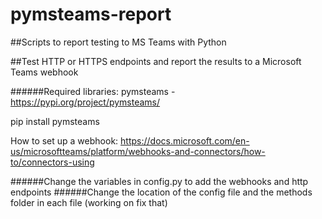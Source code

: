 # pymsteams-report
##Scripts to report testing to MS Teams with Python

##Test HTTP or HTTPS endpoints and report the results to a Microsoft Teams webhook

######Required libraries:
pymsteams - https://pypi.org/project/pymsteams/

pip install pymsteams

How to set up a webhook: https://docs.microsoft.com/en-us/microsoftteams/platform/webhooks-and-connectors/how-to/connectors-using

######Change the variables in config.py to add the webhooks and http endpoints
######Change the location of the config file and the methods folder in each file (working on fix that)